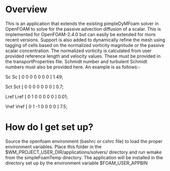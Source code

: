 # Overview #

This is an application that extends the existing pimpleDyMFoam solver in OpenFOAM to solve for the passive advection diffusion of a scalar. This is implemented for OpenFOAM-2.4.0 but can easily be extended for more recent versions. Support is also added to dynamically refine the mesh using tagging of cells based on the normalized vorticity magnitude or the passive scalar concentration. The normalized vorticity is calculated from user provided reference length and velocity values. These must be provided in the transportProperties file. Schmidt number and turbulent Schmidt numbers must also be provided here. An example is as follows:-

                                                                            
Sc                Sc [ 0 0 0 0 0 0 0 ] 1.49;                                  
                                                                            
Sct               Sct [ 0 0 0 0 0 0 0 ] 0.7;                                 
                                                                            
Lref              Lref [ 0 1 0 0 0 0 0 ] 0.01;                              
                                                                             
Vref              Vref [ 0 1 -1 0 0 0 0 ] 7.5;


# How do I get set up? #

Source the openfoam environment (bashrc or cshrc file) to load the proper environment
variables. Place this folder in the $WM_PROJECT_USER_DIR/applications/solvers/ directory
and run wmake from the simpleFoamTemp directory. The application will be installed in the
directory set up by the environment variable $FOAM_USER_APPBIN